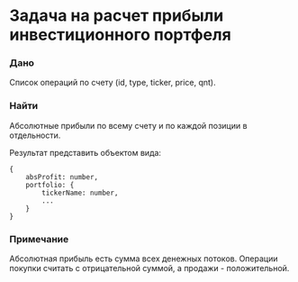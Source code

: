 # Задача на расчет прибыли инвестиционного портфеля

### Дано 
Список операций по счету (id, type, ticker, price, qnt).

### Найти 
Абсолютные прибыли по всему счету и по каждой позиции в отдельности. 

Результат представить объектом вида:
```
{
    absProfit: number,
    portfolio: {
        tickerName: number,
        ...
    }
}
```

### Примечание
Абсолютная прибыль есть сумма всех денежных потоков. Операции покупки считать с отрицательной суммой, а продажи - положительной.